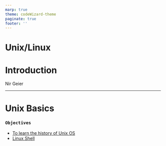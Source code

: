 ```yaml
---
marp: true
theme: codeWizard-theme
paginate: true
footer: ''
---
```


<!-- _class: first-slide-unix -->

# Unix/Linux  
# Introduction

Nir Geier

---

# Unix Basics

### `Objectives`

- [To learn the history of Unix OS](/md/0101-Introduction/01-unix-overview.md)
- [Linux Shell](/md/01-Introduction/0102-unix-shell.md)

